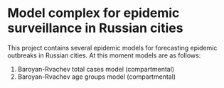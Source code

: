 # Model complex for epidemic surveillance in Russian cities

This project contains several epidemic models for forecasting epidemic
outbreaks in Russian cities. At this moment models are as follows:
1. Baroyan-Rvachev total cases model (compartmental)
2. Baroyan-Rvachev age groups model (compartmental)

